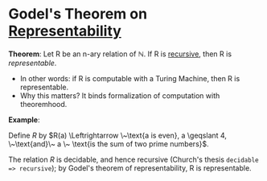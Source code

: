 # Godel's Theorem on [Representability](https://github.com/marti-1/notebooks/blob/master/math/on-representing.md)

**Theorem**: Let R be an n-ary relation of $\mathbb{N}$. If R is [recursive](https://github.com/marti-1/notebooks/tree/master/math), then R is _representable_.

* In other words: if R is computable with a Turing Machine, then R is representable.
* Why this matters? It binds formalization of computation with theoremhood.

**Example**:

Define $R$ by $R(a) \Leftrightarrow \~\text{a is even}, a \geqslant 4, \~\text{and}\~ a \~ \text{is the sum of two prime numbers}$.

The relation $R$ is decidable, and hence recursive (Church's thesis `decidable => recursive`); by Godel's theorem of representability, R is representable.
